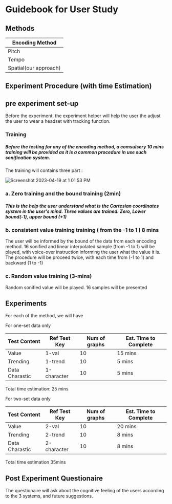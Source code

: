 # Guidebook for User Study

## Methods


|Encoding Method| 
| ----------- | 
| Pitch| 
| Tempo| 
| Spatial(our approach)| 


## Experiment Procedure (with time Estimation)


## pre experiment set-up

Before the experiment, the experiment helper will help the user the adjust the user to wear a headset with tracking function. 

### Training

##### Before the testing for any of the encoding method, a comsulsery 10 mins training will be provided as it is a common procedure in use such sonification system.

The training will contains three part : 

![Screenshot 2023-04-19 at 1 01 53 PM](https://user-images.githubusercontent.com/98451647/232971501-03f1ba63-16da-4b2d-abac-87406d1773ca.png)



### a. Zero training and the bound training (2min)

##### This is the help the user understand what is the Cartesian coordinates system in the user's mind. Three values are trained: Zero, Lower bound(-1), upper bound (+1)

### b. consistent value training training ( from the -1 to 1 )  8 mins



The user will be informed by the bound of the data from each encoding method. 16 sonified and linear interpolated sample (from -1 to 1) will be played, with voice-over instruction informing the user what the value it is.  The procedure will be proceed twice, with each time from (-1 to 1) and backward (1 to -1)

### c. Random value training (3-mins)

Random sonified value will be played. 16 samples will be presented



## Experiments

For each of the method, we will have 

For one-set data only

| Test Content      | Ref Test Key | Num of graphs | Est. Time to Complete|
| ----------- | ----------- |  ----------- | ----------- | 
| Value       | 1-val   |10| 15 mins|
| Trending   | 1-trend        |10| 5 mins|
| Data Charastic   | 1-character |10| 5 mins|

Total time estimation: 25 mins



For two-set data only

| Test Content      | Ref Test Key | Num of graphs | Est. Time to Complete|
| ----------- | ----------- |  ----------- | ----------- | 
| Value       | 2-val   |10| 20 mins|
| Trending   | 2-trend        |10| 8 mins|
| Data Charastic   | 2-character |10|8 mins|

Total time estimation 35mins

## Post Experiment Questionaire 

The questionaire will ask about the cognitive feeling of the users according to the 3 systems, and future suggestions.
